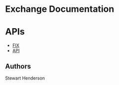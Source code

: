 # Exchange Documentation

# APIs

* [FIX](./FIX/README.md)
* [API](./API/README.md)

## Authors

Stewart Henderson
